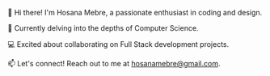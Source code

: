 👋 Hi there! I'm Hosana Mebre, a passionate enthusiast in coding and design.

🌱 Currently delving into the depths of Computer Science.

💻 Excited about collaborating on Full Stack development projects.

📫 Let's connect! Reach out to me at hosanamebre@gmail.com.

